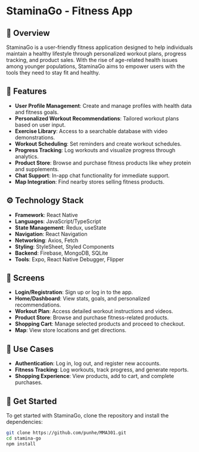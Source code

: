 # StaminaGo - Fitness App

## 📖 Overview
StaminaGo is a user-friendly fitness application designed to help individuals maintain a healthy lifestyle through personalized workout plans, progress tracking, and product sales. With the rise of age-related health issues among younger populations, StaminaGo aims to empower users with the tools they need to stay fit and healthy.

## 🚀 Features
- **User Profile Management**: Create and manage profiles with health data and fitness goals.
- **Personalized Workout Recommendations**: Tailored workout plans based on user input.
- **Exercise Library**: Access to a searchable database with video demonstrations.
- **Workout Scheduling**: Set reminders and create workout schedules.
- **Progress Tracking**: Log workouts and visualize progress through analytics.
- **Product Store**: Browse and purchase fitness products like whey protein and supplements.
- **Chat Support**: In-app chat functionality for immediate support.
- **Map Integration**: Find nearby stores selling fitness products.

## ⚙️ Technology Stack
- **Framework**: React Native
- **Languages**: JavaScript/TypeScript
- **State Management**: Redux, useState
- **Navigation**: React Navigation
- **Networking**: Axios, Fetch
- **Styling**: StyleSheet, Styled Components
- **Backend**: Firebase, MongoDB, SQLite
- **Tools**: Expo, React Native Debugger, Flipper

## 📱 Screens
- **Login/Registration**: Sign up or log in to the app.
- **Home/Dashboard**: View stats, goals, and personalized recommendations.
- **Workout Plan**: Access detailed workout instructions and videos.
- **Product Store**: Browse and purchase fitness-related products.
- **Shopping Cart**: Manage selected products and proceed to checkout.
- **Map**: View store locations and get directions.

## 🔑 Use Cases
- **Authentication**: Log in, log out, and register new accounts.
- **Fitness Tracking**: Log workouts, track progress, and generate reports.
- **Shopping Experience**: View products, add to cart, and complete purchases.

## 🌟 Get Started
To get started with StaminaGo, clone the repository and install the dependencies:

```bash
git clone https://github.com/punhe/MMA301.git
cd stamina-go
npm install
